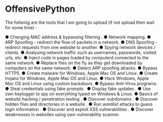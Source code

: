 # OffensivePython


The follwing are the tools that I am going to upload (if not upload then wail for some time) :


● Changing MAC address & bypassing filtering .
● Network mapping.
● ARP Spoofing - redirect the flow of packets in a network.
● DNS Spoofing - redirect requests from one website to another.
● Spying network devices / clients.
● Analysing network traffic such as usernames, passwords, visited urls, etc.
● Inject code in pages loaded by computerd connected to the same network.
● Replace files on the fly as they get downloaded by computers on the same network.
● Detect ARP spoofing attacks.
● Bypass HTTPS.
● Create malware for Windows, Apple Mac OS and Linux.
● Create trojans for Windows, Apple Mac OS and Linux.
● Hack Windows, Apple Mac OS and Linux using custom backdoors.
● Bypass Anti-Virus programs.
● Steal credentials using fake prompts .
● Display fake updates .
● Use own keylogger to spy on everything typed on Windows & Linux.
● Basics of website hacking / penetration testing .
● Discover subdomains .
● Discover hidden files and directories in a website .
● Run wordlist attacks to guess login information .
● Discover and exploit XSS vulnerabilities .
● Discover weaknesses in websites using own vulnerability scanner.
